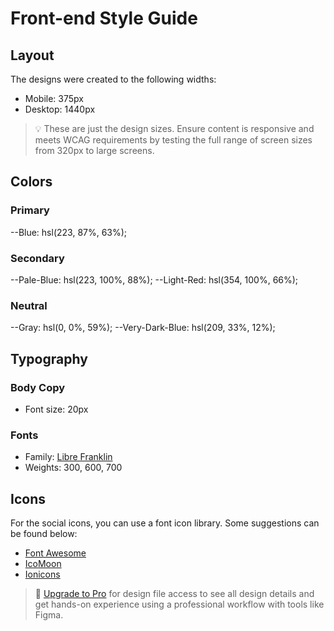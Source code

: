 # Front-end Style Guide

## Layout

The designs were created to the following widths:

- Mobile: 375px
- Desktop: 1440px 

> 💡 These are just the design sizes. Ensure content is responsive and meets WCAG requirements by testing the full range of screen sizes from 320px to large screens.

## Colors

### Primary

--Blue: hsl(223, 87%, 63%);

### Secondary

--Pale-Blue: hsl(223, 100%, 88%);
--Light-Red: hsl(354, 100%, 66%);

### Neutral

--Gray: hsl(0, 0%, 59%);
--Very-Dark-Blue: hsl(209, 33%, 12%);

## Typography

### Body Copy

- Font size: 20px

### Fonts

- Family: [Libre Franklin](https://fonts.google.com/specimen/Libre+Franklin)
- Weights: 300, 600, 700

## Icons

For the social icons, you can use a font icon library. Some suggestions can be found below:

- [Font Awesome](https://fontawesome.com)
- [IcoMoon](https://icomoon.io)
- [Ionicons](https://ionicons.com)

> 💎 [Upgrade to Pro](https://www.frontendmentor.io/pro?ref=style-guide) for design file access to see all design details and get hands-on experience using a professional workflow with tools like Figma.
